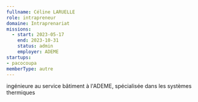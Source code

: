 ```yaml
---
fullname: Céline LARUELLE
role: intrapreneur
domaine: Intraprenariat
missions:
  - start: 2023-05-17
    end: 2023-10-31
    status: admin
    employer: ADEME
startups:
- pacocoupa
memberType: autre
---
```


ingénieure au service bâtiment à l'ADEME, spécialisée dans les systèmes thermiques
